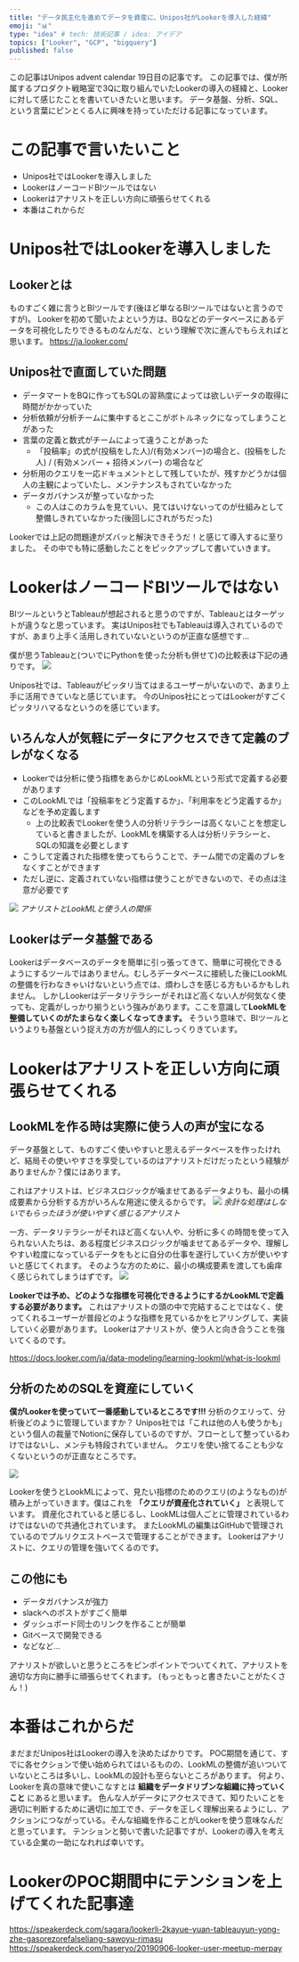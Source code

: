 ```yaml
---
title: "データ民主化を進めてデータを資産に、Unipos社がLookerを導入した経緯"
emoji: "📊"
type: "idea" # tech: 技術記事 / idea: アイデア
topics: ["Looker", "GCP", "bigquery"]
published: false
---
```


この記事はUnipos advent calendar 19日目の記事です。
この記事では、僕が所属するプロダクト戦略室で3Qに取り組んでいたLookerの導入の経緯と、Lookerに対して感じたことを書いていきたいと思います。
データ基盤、分析、SQL、という言葉にピンとくる人に興味を持っていただける記事になっています。

# この記事で言いたいこと

- Unipos社ではLookerを導入しました
- LookerはノーコードBIツールではない
- Lookerはアナリストを正しい方向に頑張らせてくれる
- 本番はこれからだ

# Unipos社ではLookerを導入しました

## Lookerとは

ものすごく雑に言うとBIツールです(後ほど単なるBIツールではないと言うのですが)。
Lookerを初めて聞いたよという方は、BQなどのデータベースにあるデータを可視化したりできるものなんだな、という理解で次に進んでもらえればと思います。
https://ja.looker.com/

## Unipos社で直面していた問題

- データマートをBQに作ってもSQLの習熟度によっては欲しいデータの取得に時間がかかっていた
- 分析依頼が分析チームに集中するとここがボトルネックになってしまうことがあった
- 言葉の定義と数式がチームによって違うことがあった
  - 「投稿率」の式が(投稿をした人)/(有効メンバー)の場合と、(投稿をした人) / (有効メンバー + 招待メンバー) の場合など
- 分析用のクエリを一応ドキュメントとして残していたが、残すかどうかは個人の主観によっていたし、メンテナンスもされていなかった
- データガバナンスが整っていなかった
  - この人はこのカラムを見ていい、見てはいけないってのが仕組みとして整備しきれていなかった(後回しにされがちだった)

Lookerでは上記の問題達がズバッと解決できそうだ！と感じて導入するに至りました。
その中でも特に感動したことをピックアップして書いていきます。

# LookerはノーコードBIツールではない

BIツールというとTableauが想起されると思うのですが、Tableauとはターゲットが違うなと思っています。
実はUnipos社でもTableauは導入されているのですが、あまり上手く活用しきれていないというのが正直な感想です...

僕が思うTableauと(ついでにPythonを使った分析も併せて)の比較表は下記の通りです。
![](https://storage.googleapis.com/zenn-user-upload/69a65b9720a7-20211219.png)

Unipos社では、Tableauがピッタリ当てはまるユーザーがいないので、あまり上手に活用できていなと感じています。
今のUnipos社にとってはLookerがすごくピッタリハマるなというのを感じています。

## いろんな人が気軽にデータにアクセスできて定義のブレがなくなる

- Lookerでは分析に使う指標をあらかじめLookMLという形式で定義する必要があります
- このLookMLでは「投稿率をどう定義するか」、「利用率をどう定義するか」などを予め定義します
  - 上の比較表でLookerを使う人の分析リテラシーは高くないことを想定していると書きましたが、LookMLを構築する人は分析リテラシーと、SQLの知識を必要とします
- こうして定義された指標を使ってもらうことで、チーム間での定義のブレをなくすことができます
- ただし逆に、定義されていない指標は使うことができないので、その点は注意が必要です

![](https://storage.googleapis.com/zenn-user-upload/bef2d6f53c11-20211218.png)
*アナリストとLookMLと使う人の関係*

## Lookerはデータ基盤である

Lookerはデータベースのデータを簡単に引っ張ってきて、簡単に可視化できるようにするツールではありません。むしろデータベースに接続した後にLookMLの整備を行わなきゃいけないという点では、煩わしさを感じる方もいるかもしれません。
しかしLookerはデータリテラシーがそれほど高くない人が何気なく使っても、定義がしっかり揃うという強みがあります。ここを意識して**LookMLを整備していくのがたまらなく楽しくなってきます。**
そういう意味で、BIツールというよりも基盤という捉え方の方が個人的にしっくりきています。

# Lookerはアナリストを正しい方向に頑張らせてくれる

## LookMLを作る時は実際に使う人の声が宝になる

データ基盤として、ものすごく使いやすいと思えるデータベースを作ったけれど、結局その使いやすさを享受しているのはアナリストだけだったという経験がありませんか？僕にはあります。

これはアナリストは、ビジネスロジックが噛ませてあるデータよりも、最小の構成要素から分析する方がいろんな用途に使えるからです。
![](https://storage.googleapis.com/zenn-user-upload/9f547a6fd31e-20211219.png)
*余計な処理はしないでもらったほうが使いやすく感じるアナリスト*

一方、データリテラシーがそれほど高くない人や、分析に多くの時間を使って入られない人たちは、ある程度ビジネスロジックが噛ませてあるデータや、理解しやすい粒度になっているデータをもとに自分の仕事を遂行していく方が使いやすいと感じてくれます。
そのような方のために、最小の構成要素を渡しても歯痒く感じられてしまうはずです。
![](https://storage.googleapis.com/zenn-user-upload/db4de19b6be8-20211219.png)

**Lookerでは予め、どのような指標を可視化できるようにするかLookMLで定義する必要があります。** これはアナリストの頭の中で完結することではなく、使ってくれるユーザーが普段どのような指標を見ているかをヒアリングして、実装していく必要があります。
Lookerはアナリストが、使う人と向き合うことを強いてくるのです。

https://docs.looker.com/ja/data-modeling/learning-lookml/what-is-lookml

## 分析のためのSQLを資産にしていく

**僕がLookerを使っていて一番感動しているところです!!!**
分析のクエリって、分析後どのように管理していますか？
Unipos社では「これは他の人も使うかも」という個人の裁量でNotionに保存しているのですが、フローとして整っているわけではないし、メンテも特段されていません。
クエリを使い捨てることも少なくないというのが正直なところです。

![](https://storage.googleapis.com/zenn-user-upload/8111494562ad-20211219.png)

Lookerを使うとLookMLによって、見たい指標のためのクエリ(のようなもの)が積み上がっていきます。僕はこれを **「クエリが資産化されていく」** と表現しています。
資産化されていると感じるし、LookMLは個人ごとに管理されているわけではないので共通化されています。
またLookMLの編集はGitHubで管理されているのでプルリクエストベースで管理することができます。
Lookerはアナリストに、クエリの管理を強いてくるのです。

## この他にも

- データガバナンスが強力
- slackへのポストがすごく簡単
- ダッシュボード同士のリンクを作ることが簡単
- Gitベースで開発できる
- などなど...

アナリストが欲しいと思うところをピンポイントでついてくれて、アナリストを適切な方向に勝手に頑張らせてくれます。
(もっともっと書きたいことがたくさん！)

# 本番はこれからだ

まだまだUnipos社はLookerの導入を決めたばかりです。
POC期間を通じて、すでに各セクションで使い始められてはいるものの、LookMLの整備が追いついていないところは多いし、LookMLの設計も至らないところがあります。
何より、Lookerを真の意味で使いこなすとは **組織をデータドリブンな組織に持っていくこと** にあると思います。
色んな人がデータにアクセスできて、知りたいことを適切に判断するために適切に加工でき、データを正しく理解出来るようにし、アクションにつながっている。そんな組織を作ることがLookerを使う意味なんだと思っています。
テンションと勢いで書いた記事ですが、Lookerの導入を考えている企業の一助になれれば幸いです。

# LookerのPOC期間中にテンションを上げてくれた記事達
https://speakerdeck.com/sagara/lookerli-2kayue-yuan-tableauyun-yong-zhe-gasorezorefalseliang-sawoyu-rimasu
https://speakerdeck.com/haseryo/20190906-looker-user-meetup-merpay